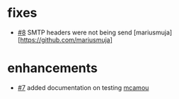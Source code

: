 # fixes

* [#8](https://github.com/softprops/courier/pull/8) SMTP headers were not being send [mariusmuja][https://github.com/mariusmuja]

# enhancements

* [#7](https://github.com/softprops/courier/pull/7) added documentation on testing [mcamou](https://github.com/mcamou)
